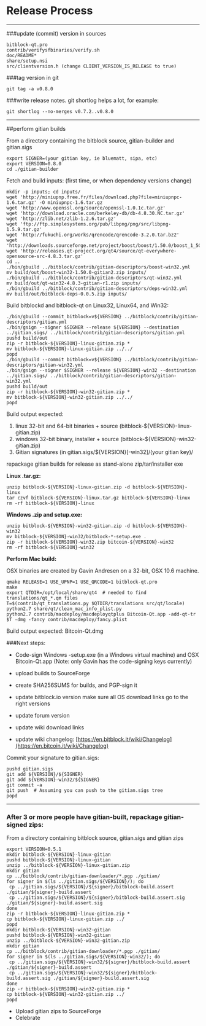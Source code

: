 Release Process
====================

* * *

###update (commit) version in sources


	bitblock-qt.pro
	contrib/verifysfbinaries/verify.sh
	doc/README*
	share/setup.nsi
	src/clientversion.h (change CLIENT_VERSION_IS_RELEASE to true)

###tag version in git

	git tag -a v0.8.0

###write release notes. git shortlog helps a lot, for example:

	git shortlog --no-merges v0.7.2..v0.8.0

* * *

##perform gitian builds

 From a directory containing the bitblock source, gitian-builder and gitian.sigs
  
	export SIGNER=(your gitian key, ie bluematt, sipa, etc)
	export VERSION=0.8.0
	cd ./gitian-builder

 Fetch and build inputs: (first time, or when dependency versions change)

	mkdir -p inputs; cd inputs/
	wget 'http://miniupnp.free.fr/files/download.php?file=miniupnpc-1.6.tar.gz' -O miniupnpc-1.6.tar.gz
	wget 'http://www.openssl.org/source/openssl-1.0.1c.tar.gz'
	wget 'http://download.oracle.com/berkeley-db/db-4.8.30.NC.tar.gz'
	wget 'http://zlib.net/zlib-1.2.6.tar.gz'
	wget 'ftp://ftp.simplesystems.org/pub/libpng/png/src/libpng-1.5.9.tar.gz'
	wget 'http://fukuchi.org/works/qrencode/qrencode-3.2.0.tar.bz2'
	wget 'http://downloads.sourceforge.net/project/boost/boost/1.50.0/boost_1_50_0.tar.bz2'
	wget 'http://releases.qt-project.org/qt4/source/qt-everywhere-opensource-src-4.8.3.tar.gz'
	cd ..
	./bin/gbuild ../bitblock/contrib/gitian-descriptors/boost-win32.yml
	mv build/out/boost-win32-1.50.0-gitian2.zip inputs/
	./bin/gbuild ../bitblock/contrib/gitian-descriptors/qt-win32.yml
	mv build/out/qt-win32-4.8.3-gitian-r1.zip inputs/
	./bin/gbuild ../bitblock/contrib/gitian-descriptors/deps-win32.yml
	mv build/out/bitblock-deps-0.0.5.zip inputs/

 Build bitblockd and bitblock-qt on Linux32, Linux64, and Win32:
  
	./bin/gbuild --commit bitblock=v${VERSION} ../bitblock/contrib/gitian-descriptors/gitian.yml
	./bin/gsign --signer $SIGNER --release ${VERSION} --destination ../gitian.sigs/ ../bitblock/contrib/gitian-descriptors/gitian.yml
	pushd build/out
	zip -r bitblock-${VERSION}-linux-gitian.zip *
	mv bitblock-${VERSION}-linux-gitian.zip ../../
	popd
	./bin/gbuild --commit bitblock=v${VERSION} ../bitblock/contrib/gitian-descriptors/gitian-win32.yml
	./bin/gsign --signer $SIGNER --release ${VERSION}-win32 --destination ../gitian.sigs/ ../bitblock/contrib/gitian-descriptors/gitian-win32.yml
	pushd build/out
	zip -r bitblock-${VERSION}-win32-gitian.zip *
	mv bitblock-${VERSION}-win32-gitian.zip ../../
	popd

  Build output expected:

  1. linux 32-bit and 64-bit binaries + source (bitblock-${VERSION}-linux-gitian.zip)
  2. windows 32-bit binary, installer + source (bitblock-${VERSION}-win32-gitian.zip)
  3. Gitian signatures (in gitian.sigs/${VERSION}[-win32]/(your gitian key)/

repackage gitian builds for release as stand-alone zip/tar/installer exe

**Linux .tar.gz:**

	unzip bitblock-${VERSION}-linux-gitian.zip -d bitblock-${VERSION}-linux
	tar czvf bitblock-${VERSION}-linux.tar.gz bitblock-${VERSION}-linux
	rm -rf bitblock-${VERSION}-linux

**Windows .zip and setup.exe:**

	unzip bitblock-${VERSION}-win32-gitian.zip -d bitblock-${VERSION}-win32
	mv bitblock-${VERSION}-win32/bitblock-*-setup.exe .
	zip -r bitblock-${VERSION}-win32.zip bitcoin-${VERSION}-win32
	rm -rf bitblock-${VERSION}-win32

**Perform Mac build:**

  OSX binaries are created by Gavin Andresen on a 32-bit, OSX 10.6 machine.

	qmake RELEASE=1 USE_UPNP=1 USE_QRCODE=1 bitblock-qt.pro
	make
	export QTDIR=/opt/local/share/qt4  # needed to find translations/qt_*.qm files
	T=$(contrib/qt_translations.py $QTDIR/translations src/qt/locale)
	python2.7 share/qt/clean_mac_info_plist.py
	python2.7 contrib/macdeploy/macdeployqtplus Bitcoin-Qt.app -add-qt-tr $T -dmg -fancy contrib/macdeploy/fancy.plist

 Build output expected: Bitcoin-Qt.dmg

###Next steps:

* Code-sign Windows -setup.exe (in a Windows virtual machine) and
  OSX Bitcoin-Qt.app (Note: only Gavin has the code-signing keys currently)

* upload builds to SourceForge

* create SHA256SUMS for builds, and PGP-sign it

* update bitblock.io version
  make sure all OS download links go to the right versions

* update forum version

* update wiki download links

* update wiki changelog: [https://en.bitblock.it/wiki/Changelog](https://en.bitcoin.it/wiki/Changelog)

Commit your signature to gitian.sigs:

	pushd gitian.sigs
	git add ${VERSION}/${SIGNER}
	git add ${VERSION}-win32/${SIGNER}
	git commit -a
	git push  # Assuming you can push to the gitian.sigs tree
	popd

-------------------------------------------------------------------------

### After 3 or more people have gitian-built, repackage gitian-signed zips:

From a directory containing bitblock source, gitian.sigs and gitian zips

	export VERSION=0.5.1
	mkdir bitblock-${VERSION}-linux-gitian
	pushd bitblock-${VERSION}-linux-gitian
	unzip ../bitblock-${VERSION}-linux-gitian.zip
	mkdir gitian
	cp ../bitblock/contrib/gitian-downloader/*.pgp ./gitian/
	for signer in $(ls ../gitian.sigs/${VERSION}/); do
	 cp ../gitian.sigs/${VERSION}/${signer}/bitblock-build.assert ./gitian/${signer}-build.assert
	 cp ../gitian.sigs/${VERSION}/${signer}/bitblock-build.assert.sig ./gitian/${signer}-build.assert.sig
	done
	zip -r bitblock-${VERSION}-linux-gitian.zip *
	cp bitblock-${VERSION}-linux-gitian.zip ../
	popd
	mkdir bitblock-${VERSION}-win32-gitian
	pushd bitblock-${VERSION}-win32-gitian
	unzip ../bitblock-${VERSION}-win32-gitian.zip
	mkdir gitian
	cp ../bitblock/contrib/gitian-downloader/*.pgp ./gitian/
	for signer in $(ls ../gitian.sigs/${VERSION}-win32/); do
	 cp ../gitian.sigs/${VERSION}-win32/${signer}/bitblock-build.assert ./gitian/${signer}-build.assert
	 cp ../gitian.sigs/${VERSION}-win32/${signer}/bitblock-build.assert.sig ./gitian/${signer}-build.assert.sig
	done
	zip -r bitblock-${VERSION}-win32-gitian.zip *
	cp bitblock-${VERSION}-win32-gitian.zip ../
	popd

- Upload gitian zips to SourceForge
- Celebrate 
